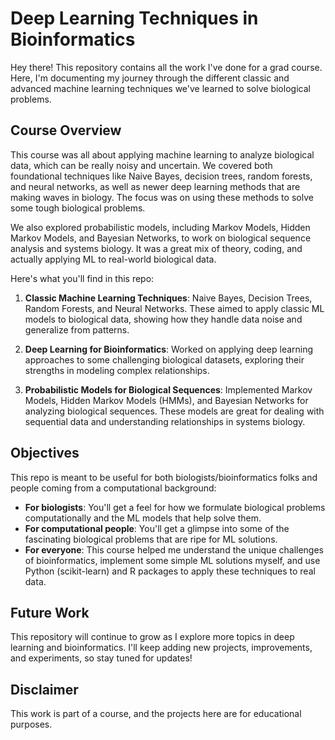 # Deep Learning Techniques in Bioinformatics 

Hey there! This repository contains all the work I've done for a grad course. Here, I'm documenting my journey through the different classic and advanced machine learning techniques we've learned to solve biological problems.

## Course Overview

This course was all about applying machine learning to analyze biological data, which can be really noisy and uncertain. We covered both foundational techniques like Naive Bayes, decision trees, random forests, and neural networks, as well as newer deep learning methods that are making waves in biology. The focus was on using these methods to solve some tough biological problems.

We also explored probabilistic models, including Markov Models, Hidden Markov Models, and Bayesian Networks, to work on biological sequence analysis and systems biology. It was a great mix of theory, coding, and actually applying ML to real-world biological data.

Here's what you'll find in this repo:

1. **Classic Machine Learning Techniques**: Naive Bayes, Decision Trees, Random Forests, and Neural Networks. These aimed to apply classic ML models to biological data, showing how they handle data noise and generalize from patterns.

2. **Deep Learning for Bioinformatics**: Worked on applying deep learning approaches to some challenging biological datasets, exploring their strengths in modeling complex relationships.

3. **Probabilistic Models for Biological Sequences**: Implemented Markov Models, Hidden Markov Models (HMMs), and Bayesian Networks for analyzing biological sequences. These models are great for dealing with sequential data and understanding relationships in systems biology.

## Objectives

This repo is meant to be useful for both biologists/bioinformatics folks and people coming from a computational background:

- **For biologists**: You'll get a feel for how we formulate biological problems computationally and the ML models that help solve them.
- **For computational people**: You'll get a glimpse into some of the fascinating biological problems that are ripe for ML solutions.
- **For everyone**: This course helped me understand the unique challenges of bioinformatics, implement some simple ML solutions myself, and use Python (scikit-learn) and R packages to apply these techniques to real data.

## Future Work

This repository will continue to grow as I explore more topics in deep learning and bioinformatics. I'll keep adding new projects, improvements, and experiments, so stay tuned for updates!

## Disclaimer
This work is part of a course, and the projects here are for educational purposes.
